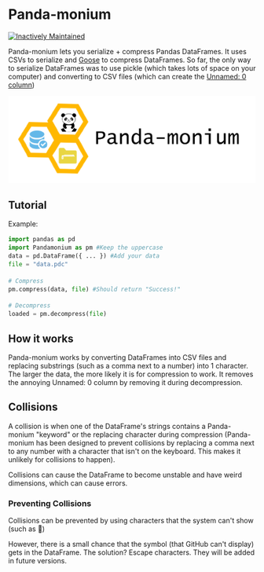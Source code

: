 # Panda-monium

[![Inactively Maintained](https://img.shields.io/badge/Maintenance%20Level-Inactively%20Maintained-yellowgreen.svg)](https://gist.github.com/cheerfulstoic/d107229326a01ff0f333a1d3476e068d)

Panda-monium lets you serialize + compress Pandas DataFrames. It uses CSVs to serialize and [Goose](https://github.com/cardinal9999/goose) to compress DataFrames. So far, the only way to serialize DataFrames was to use pickle (which takes lots of space on your computer) and converting to CSV files (which can create the [Unnamed: 0 column](https://stackoverflow.com/questions/36519086/how-to-get-rid-of-unnamed-0-column-in-a-pandas-dataframe))

![](logo.png)


## Tutorial
Example:
```py
import pandas as pd
import Pandamonium as pm #Keep the uppercase
data = pd.DataFrame({ ... }) #Add your data
file = "data.pdc"

# Compress
pm.compress(data, file) #Should return "Success!"

# Decompress
loaded = pm.decompress(file)
```
## How it works
Panda-monium works by converting DataFrames into CSV files and replacing substrings (such as a comma next to a number) into 1 character. The larger the data, the more likely it is for compression to work. It removes the annoying Unnamed: 0 column by removing it during decompression.
## Collisions
A collision is when one of the DataFrame's strings contains a Panda-monium "keyword" or the replacing character during compression (Panda-monium has been designed to prevent collisions by replacing a comma next to any number with a character that isn't on the keyboard. This makes it unlikely for collisions to happen).

Collisions can cause the DataFrame to become unstable and have weird dimensions, which can cause errors. 
### Preventing Collisions
Collisions can be prevented by using characters that the system can't show (such as )

However, there is a small chance that the symbol (that GitHub can't display) gets in the DataFrame. The solution? Escape characters. They will be added in future versions. 
